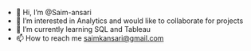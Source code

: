 - 👋 Hi, I’m @Saim-ansari
- 👀 I’m interested in Analytics and would like to collaborate for projects
- 🌱 I’m currently learning SQL and Tableau
- 📫 How to reach me saimkansari@gmail.com

<!---
Saim-ansari/Saim-ansari is a ✨ special ✨ repository because its `README.md` (this file) appears on your GitHub profile.
You can click the Preview link to take a look at your changes.
--->
